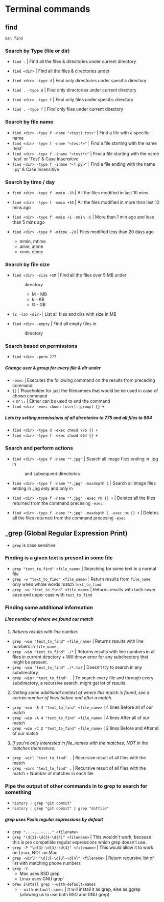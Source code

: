 # Terminal commands

## find

`man find`

### Search by Type (file or dir)
- `find .` | Find all the files & directories under current directory
- `find <dir>` | Find all the files & directories under <dir>

- `find <dir> -type d` | Find only directories under specific directory
- `find . -type d` | Find only directories under current directory

- `find <dir> -type f` | Find only files under specific directory
- `find . -type f` | Find only files under current directory

### Search by file name

- `find <dir> -type f -name "<test1.txt>"` | Find a file with a specific name
- `find <dir> -type f -name "<test*>"` | Find a file starting with the name 'test'
- `find <dir> -type f -iname "<test*>"` | Find a file starting with the name 'test' or 'Test' & Case Insensitive
- `find <dir> -type f -iname "<*.py>"` | Find a file ending with the name '.py' & Case Insensitive

### Search by time / day

- `find <dir> -type f -mmin -10` | All the files modified in last 10 mins
- `find <dir> -type f -mmin +10` | All the files modified in more than last 10 mins ago
- `find <dir> -type f -mmin +1 -mmin -5` | More than 1 min ago and less than 5 mins ago

- `find <dir> -type f -mtime -20` | Files modified less than 20 days ago

  - mmin, mtime
  - amin, atime
  - cmin, ctime

### Search by file size

- `find <dir> -size +5M` | Find all the files over 5 MB under <dir> directory
  - M - MB
  - k - KB
  - G - GB
- `ls -lah <dir>` | List all files and dirs with size in MB

- `find <dir> -empty` | Find all empty files in <dir> directory

### Search based on permissions

- `find <dir> -perm 777`

##### Change user & group for every file & dir under <dir>
- `-exec` | Executes the following command on the results from preceding command
- `{}` | Placeholder for just the filenamees that would be be used in case of chown command
- `+` or `\;` | Either can be used to end the command
- `find <dir> -exec chown [user]:[group] {} +`

##### Lets try setting permissions of all directories to 775 and all files to 664
- `find <dir> -type d -exec chmod 775 {} +`
- `find <dir> -type f -exec chmod 664 {} +`


### Search and perform actions
- `find <dir> -type f -name "*.jpg"` | Search all image files ending in .jpg in <dir> and subsequent directories
- `find <dir> -type f -name "*.jpg" -maxdepth 1` | Search all image files ending in .jpg only and only in <dir>

- `find <dir> -type f -name "*.jpg" -exec rm {} +` | Deletes all the files returned from the command precesing `-exec`
- `find <dir> -type f -name "*.jpg" -maxdepth 1 -exec rm {} +` | Deletes all the files returned from the command precesing `-exec`





## _grep (Global Regular Expression Print)

- `grep` is case sensitive

### Finding is a given text is present in some file
- `grep "text_to_find" <file_name>` | Searching for some text in a normal file
- `grep -w "text_to_find" <file_name>` | Return results from `file_name` only when whole words match `text_to_find`
- `grep -wi "text_to_find" <file_name>` | Returns results with both lower case and upper case with `text_to_find`

### Finding some additional information

##### Line number of where we found our match

1. *Returns results with line number.*
  - `grep -win "text_to_find" <file_name>` | Returns results with line numbers in `file_name`
  - `grep -win "text_to_find" ./*` | Returns results with line numbers in all files in current directory + Will throw error for any subdirectory that might be present.
  - `grep -win "text_to_find" ./*.txt` | Doesn't try to search in any subdirectory.
  - `grep -winr "text_to_find" .` | To search every file and through every subdirectory, a recursive search, might get lot of results.

2. *Getting some additional context of where this match is found, see a certain number of lines before and after a match.*
  - `grep -win -B 4 "text_to_find" <file_name>` | 4 lines Before all of our match
  - `grep -win -A 4 "text_to_find" <file_name>` | 4 lines After all of our match
  - `grep -win -C 2 "text_to_find" <file_name>` | 2 lines Before and After all of our match

3. *If you're only interested in file_names with the matches, NOT in the matches themselves.*
  - `grep -wirl "text_to_find" .` | Recursive result of all files with the match
  - `grep -wirc "text_to_find" .` | Recursive result of all files with the match + Number of matches in each file

### Pipe the output of other commands in to **grep** to search for something
- `history | grep "git commit"`
- `history | grep "git commit" | grep "dotfile"`

##### **grep** uses Posix regular expressions by default
- `grep "...-...-...." <filename>`
- `grep "\d{3}-\d{3}-\d{4}" <filename>` | This wouldn't work, because this is pro compatible regular expressions which grep doesn't use.
- `grep -P "\d{3}-\d{3}-\d{4}" <filename>` | This would allow it to work on Linux, NOT on Mac
- `grep -wirlP "\d{3}-\d{3}-\d{4}" <filename>` | Return recursive list of list with matching phone numbers
- `grep -V`
  - Mac uses BSD grep
  - Linux uses GNU grep`
- `brew install grep --with-default-names`
  - `--with-default-names` | It will install it as grep, else as ggrep (allowing us to use both BSD and GNU grep)